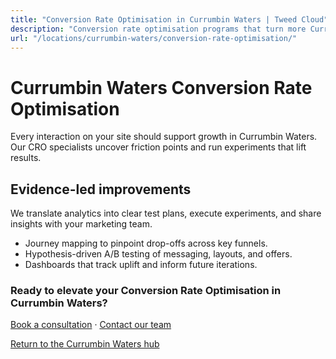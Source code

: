 ```yaml
---
title: "Conversion Rate Optimisation in Currumbin Waters | Tweed Cloud"
description: "Conversion rate optimisation programs that turn more Currumbin Waters visitors into customers."
url: "/locations/currumbin-waters/conversion-rate-optimisation/"
---
```


# Currumbin Waters Conversion Rate Optimisation

Every interaction on your site should support growth in Currumbin Waters. Our CRO specialists uncover friction points and run experiments that lift results.

## Evidence-led improvements

We translate analytics into clear test plans, execute experiments, and share insights with your marketing team.

- Journey mapping to pinpoint drop-offs across key funnels.
- Hypothesis-driven A/B testing of messaging, layouts, and offers.
- Dashboards that track uplift and inform future iterations.

### Ready to elevate your Conversion Rate Optimisation in Currumbin Waters?

[Book a consultation](/consultation/) · [Contact our team](/contact/)

[Return to the Currumbin Waters hub](/locations/currumbin-waters/)
